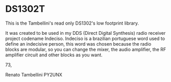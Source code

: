 # DS1302T
This is the Tambellini's read only DS1302's low footprint library.

It was created to be used in my DDS (Direct Digital Synthesis) radio receiver project codename Indeciso.
Indeciso is a brazilian portuguese word used to define an indecisive person, this word was chosen because
the radio blocks are modular, so you can change the mixer, the audio amplifier, the RF amplifier circuit
and other blocks as you want.

73,

Renato Tambellini
    PY2UNX
